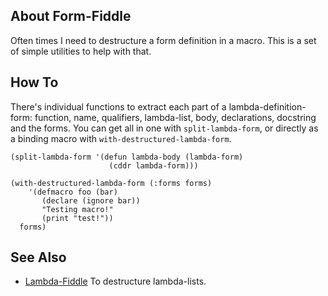 About Form-Fiddle
-----------------
Often times I need to destructure a form definition in a macro. This is a set of simple utilities to help with that.

How To
------
There's individual functions to extract each part of a lambda-definition-form: function, name, qualifiers, lambda-list, body, declarations, docstring and the forms. You can get all in one with `split-lambda-form`, or directly as a binding macro with `with-destructured-lambda-form`.

    (split-lambda-form '(defun lambda-body (lambda-form)
                          (cddr lambda-form)))

    (with-destructured-lambda-form (:forms forms)
        '(defmacro foo (bar)
           (declare (ignore bar))
           "Testing macro!"
           (print "test!"))
      forms)

See Also
--------
* [Lambda-Fiddle](https://shinmera.github.io/lambda-fiddle) To destructure lambda-lists.
